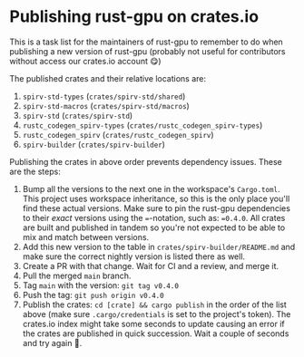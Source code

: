 # Publishing rust-gpu on crates.io

This is a task list for the maintainers of rust-gpu to remember to do when publishing a new version
of rust-gpu (probably not useful for contributors without access our crates.io account 😋)

The published crates and their relative locations are:
1. `spirv-std-types` (`crates/spirv-std/shared`)
2. `spirv-std-macros` (`crates/spirv-std/macros`)
3. `spirv-std` (`crates/spirv-std`)
4. `rustc_codegen_spirv-types` (`crates/rustc_codegen_spirv-types`)
5. `rustc_codegen_spirv` (`crates/rustc_codegen_spirv`)
6. `spirv-builder` (`crates/spirv-builder`)

Publishing the crates in above order prevents dependency issues.
These are the steps:

1. Bump all the versions to the next one in the workspace's `Cargo.toml`. This project uses workspace
   inheritance, so this is the only place you'll find these actual versions. Make sure to pin the
   rust-gpu dependencies to their *exact* versions using the `=`-notation, such as: `=0.4.0`. All crates
   are built and published in tandem so you're not expected to be able to mix and match between versions.
2. Add this new version to the table in `crates/spirv-builder/README.md` and make sure the correct
   nightly version is listed there as well.
3. Create a PR with that change. Wait for CI and a review, and merge it.
4. Pull the merged `main` branch.
5. Tag `main` with the version: `git tag v0.4.0`
6. Push the tag: `git push origin v0.4.0`
7. Publish the crates: `cd [crate] && cargo publish` in the order of the list above (make sure
   `.cargo/credentials` is set to the project's token). The crates.io index might take some seconds to update
   causing an error if the crates are published in quick succession. Wait a couple of seconds and try
   again 🙂.
